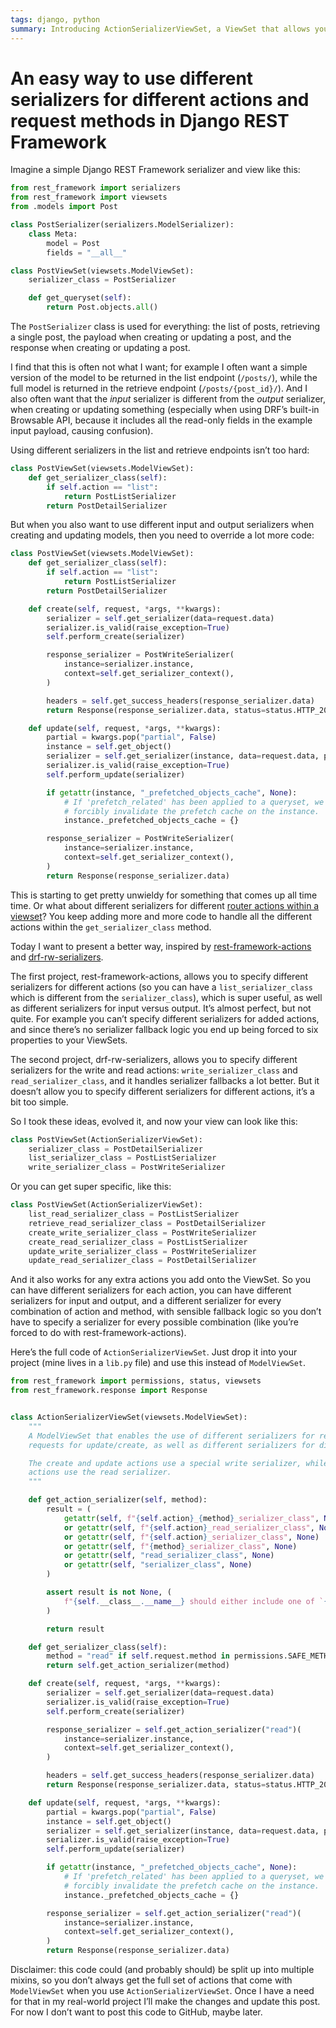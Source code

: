 ```yaml
---
tags: django, python
summary: Introducing ActionSerializerViewSet, a ViewSet that allows you to choose a serializer for each action and method combination.
---
```


# An easy way to use different serializers for different actions and request methods in Django REST Framework

Imagine a simple Django REST Framework serializer and view like this:

```python
from rest_framework import serializers
from rest_framework import viewsets
from .models import Post

class PostSerializer(serializers.ModelSerializer):
    class Meta:
        model = Post
        fields = "__all__"

class PostViewSet(viewsets.ModelViewSet):
    serializer_class = PostSerializer

    def get_queryset(self):
        return Post.objects.all()
```

The `PostSerializer` class is used for everything: the list of posts, retrieving a single post, the payload when creating or updating a post, and the response when creating or updating a post. 

I find that this is often not what I want; for example I often want a simple version of the model to be returned in the list endpoint (`/posts/`), while the full model is returned in the retrieve endpoint (`/posts/{post_id}/`). And I also often want that the *input* serializer is different from the *output* serializer, when creating or updating something (especially when using DRF’s built-in Browsable API, because it includes all the read-only fields in the example input payload, causing confusion).

Using different serializers in the list and retrieve endpoints isn’t too hard:

```python
class PostViewSet(viewsets.ModelViewSet):
    def get_serializer_class(self):
        if self.action == "list":
            return PostListSerializer
        return PostDetailSerializer
```

But when you also want to use different input and output serializers when creating and updating models, then you need to override a lot more code:

```python
class PostViewSet(viewsets.ModelViewSet):
    def get_serializer_class(self):
        if self.action == "list":
            return PostListSerializer
        return PostDetailSerializer

    def create(self, request, *args, **kwargs):
        serializer = self.get_serializer(data=request.data)
        serializer.is_valid(raise_exception=True)
        self.perform_create(serializer)

        response_serializer = PostWriteSerializer(
            instance=serializer.instance,
            context=self.get_serializer_context(),
        )

        headers = self.get_success_headers(response_serializer.data)
        return Response(response_serializer.data, status=status.HTTP_201_CREATED, headers=headers)

    def update(self, request, *args, **kwargs):
        partial = kwargs.pop("partial", False)
        instance = self.get_object()
        serializer = self.get_serializer(instance, data=request.data, partial=partial)
        serializer.is_valid(raise_exception=True)
        self.perform_update(serializer)

        if getattr(instance, "_prefetched_objects_cache", None):
            # If 'prefetch_related' has been applied to a queryset, we need to
            # forcibly invalidate the prefetch cache on the instance.
            instance._prefetched_objects_cache = {}

        response_serializer = PostWriteSerializer(
            instance=serializer.instance,
            context=self.get_serializer_context(),
        )
        return Response(response_serializer.data)
```

This is starting to get pretty unwieldy for something that comes up all time time. Or what about different serializers for different [router actions within a viewset](https://www.django-rest-framework.org/api-guide/viewsets/#marking-extra-actions-for-routing)? You keep adding more and more code to handle all the different actions within the `get_serializer_class` method.

Today I want to present a better way, inspired by [rest-framework-actions](https://github.com/AlexisMunera98/rest-framework-actions) and [drf-rw-serializers](https://github.com/vintasoftware/drf-rw-serializers). 

The first project, rest-framework-actions, allows you to specify different serializers for different actions (so you can have a `list_serializer_class` which is different from the `serializer_class`), which is super useful, as well as different serializers for input versus output. It’s almost perfect, but not quite. For example you can’t specify different serializers for added actions, and since there’s no serializer fallback logic you end up being forced to six properties to your ViewSets.

The second project, drf-rw-serializers, allows you to specify different serializers for the write and read actions: `write_serializer_class` and `read_serializer_class`, and it handles serializer fallbacks a lot better. But it doesn’t allow you to specify different serializers for different actions, it’s a bit too simple.

So I took these ideas, evolved it, and now your view can look like this:

```python
class PostViewSet(ActionSerializerViewSet):
    serializer_class = PostDetailSerializer
    list_serializer_class = PostListSerializer
    write_serializer_class = PostWriteSerializer
```

Or you can get super specific, like this:

```python
class PostViewSet(ActionSerializerViewSet):
    list_read_serializer_class = PostListSerializer
    retrieve_read_serializer_class = PostDetailSerializer
    create_write_serializer_class = PostWriteSerializer
    create_read_serializer_class = PostListSerializer
    update_write_serializer_class = PostWriteSerializer
    update_read_serializer_class = PostDetailSerializer
```

And it also works for any extra actions you add onto the ViewSet. So you can have different serializers for each action, you can have different serializers for input and output, and a different serializer for every combination of action and method, with sensible fallback logic so you don’t have to specify a serializer for every possible combination (like you’re forced to do with rest-framework-actions).

Here’s the full code of `ActionSerializerViewSet`. Just drop it into your project (mine lives in a `lib.py` file) and use this instead of `ModelViewSet`.

```python
from rest_framework import permissions, status, viewsets
from rest_framework.response import Response


class ActionSerializerViewSet(viewsets.ModelViewSet):
    """
    A ModelViewSet that enables the use of different serializers for responses and
    requests for update/create, as well as different serializers for different actions.

    The create and update actions use a special write serializer, while the response of these
    actions use the read serializer.
    """

    def get_action_serializer(self, method):
        result = (
            getattr(self, f"{self.action}_{method}_serializer_class", None)
            or getattr(self, f"{self.action}_read_serializer_class", None)
            or getattr(self, f"{self.action}_serializer_class", None)
            or getattr(self, f"{method}_serializer_class", None)
            or getattr(self, "read_serializer_class", None)
            or getattr(self, "serializer_class", None)
        )

        assert result is not None, (
            f"{self.__class__.__name__} should either include one of `{self.action}_{method}_serializer_class`, `{self.action}_read_serializer_class`, `{self.action}_serializer_class`, `{method}_serializer_class`, `read_serializer_class`, and `serializer_class` attribute, or override the `get_serializer_class()` method"
        )

        return result

    def get_serializer_class(self):
        method = "read" if self.request.method in permissions.SAFE_METHODS else "write"
        return self.get_action_serializer(method)

    def create(self, request, *args, **kwargs):
        serializer = self.get_serializer(data=request.data)
        serializer.is_valid(raise_exception=True)
        self.perform_create(serializer)

        response_serializer = self.get_action_serializer("read")(
            instance=serializer.instance,
            context=self.get_serializer_context(),
        )

        headers = self.get_success_headers(response_serializer.data)
        return Response(response_serializer.data, status=status.HTTP_201_CREATED, headers=headers)

    def update(self, request, *args, **kwargs):
        partial = kwargs.pop("partial", False)
        instance = self.get_object()
        serializer = self.get_serializer(instance, data=request.data, partial=partial)
        serializer.is_valid(raise_exception=True)
        self.perform_update(serializer)

        if getattr(instance, "_prefetched_objects_cache", None):
            # If 'prefetch_related' has been applied to a queryset, we need to
            # forcibly invalidate the prefetch cache on the instance.
            instance._prefetched_objects_cache = {}

        response_serializer = self.get_action_serializer("read")(
            instance=serializer.instance,
            context=self.get_serializer_context(),
        )
        return Response(response_serializer.data)
```

Disclaimer: this code could (and probably should) be split up into multiple mixins, so you don’t always get the full set of actions that come with `ModelViewSet` when you use `ActionSerializerViewSet`. Once I have a need for that in my real-world project I’ll make the changes and update this post. For now I don’t want to post this code to GitHub, maybe later.
